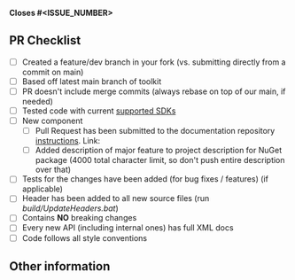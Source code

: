 <!-- 🚨 Please Do Not skip any instructions and information mentioned below as they are all required and essential to evaluate and test the PR. By fulfilling all the required information you will be able to reduce the volume of questions and most likely help merge the PR faster 🚨 -->

<!-- ⚠️ We will not merge the PR to the main repo if your changes are not in a *feature branch* of your forked repository. Create a new branch in your repo, **do not use the `main` branch in your repo**! -->

<!-- ⚠️ **Every PR** needs to have a linked issue and have previously been approved. PRs that don't follow this will be rejected. >

<!-- 👉 It is imperative to resolve ONE ISSUE PER PR and avoid making multiple changes unless the changes interrelate with each other -->

<!-- 📝 Please always keep the "☑️ Allow edits by maintainers" button checked in the Pull Request Template as it increases collaboration with the Toolkit maintainers by permitting commits to your PR branch (only) created from your fork. This can let us quickly make fixes for minor typos or forgotten StyleCop issues during review without needing to wait on you doing extra work. Let us help you help us! 🎉 -->

**Closes #<ISSUE_NUMBER>**

<!-- Add an overview of the changes here -->

<!-- All details should be in the linked issue. Feel free to call out any outstanding differences here. -->

## PR Checklist

<!-- Please check if your PR fulfills the following requirements, and remove the ones that are not applicable to the current PR -->

- [ ] Created a feature/dev branch in your fork (vs. submitting directly from a commit on main)
- [ ] Based off latest main branch of toolkit
- [ ] PR doesn't include merge commits (always rebase on top of our main, if needed)
- [ ] Tested code with current [supported SDKs](../#supported)
- [ ] New component
  - [ ] Pull Request has been submitted to the documentation repository [instructions](../blob/main/Contributing.md#docs). Link: <!-- docs PR link -->
  - [ ] Added description of major feature to project description for NuGet package (4000 total character limit, so don't push entire description over that)
- [ ] Tests for the changes have been added (for bug fixes / features) (if applicable)
- [ ] Header has been added to all new source files (run _build/UpdateHeaders.bat_)
- [ ] Contains **NO** breaking changes
- [ ] Every new API (including internal ones) has full XML docs
- [ ] Code follows all style conventions

<!-- If this PR contains a breaking change, please describe the impact and migration path for existing applications below.
Please note that breaking changes are likely to be rejected within minor release cycles or held until major versions. -->

## Other information

<!-- Please add any other information that might be helpful to reviewers. -->